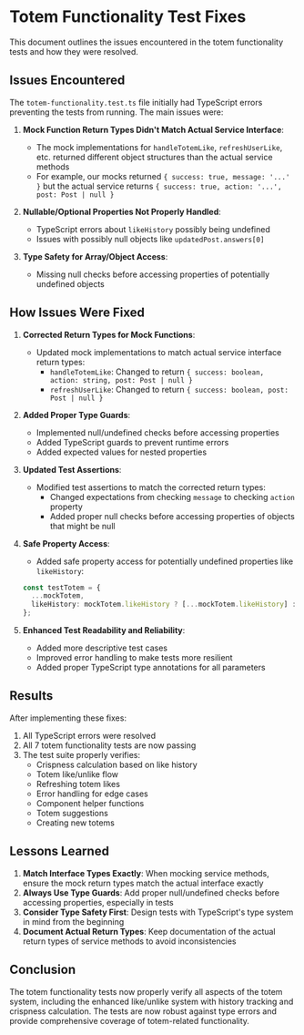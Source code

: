 # Totem Functionality Test Fixes

This document outlines the issues encountered in the totem functionality tests and how they were resolved.

## Issues Encountered

The `totem-functionality.test.ts` file initially had TypeScript errors preventing the tests from running. The main issues were:

1. **Mock Function Return Types Didn't Match Actual Service Interface**:
   - The mock implementations for `handleTotemLike`, `refreshUserLike`, etc. returned different object structures than the actual service methods
   - For example, our mocks returned `{ success: true, message: '...' }` but the actual service returns `{ success: true, action: '...', post: Post | null }`

2. **Nullable/Optional Properties Not Properly Handled**:
   - TypeScript errors about `likeHistory` possibly being undefined
   - Issues with possibly null objects like `updatedPost.answers[0]` 

3. **Type Safety for Array/Object Access**:
   - Missing null checks before accessing properties of potentially undefined objects

## How Issues Were Fixed

1. **Corrected Return Types for Mock Functions**:
   - Updated mock implementations to match actual service interface return types:
     - `handleTotemLike`: Changed to return `{ success: boolean, action: string, post: Post | null }`
     - `refreshUserLike`: Changed to return `{ success: boolean, post: Post | null }`

2. **Added Proper Type Guards**:
   - Implemented null/undefined checks before accessing properties
   - Added TypeScript guards to prevent runtime errors
   - Added expected values for nested properties

3. **Updated Test Assertions**:
   - Modified test assertions to match the corrected return types:
     - Changed expectations from checking `message` to checking `action` property
     - Added proper null checks before accessing properties of objects that might be null

4. **Safe Property Access**:
   - Added safe property access for potentially undefined properties like `likeHistory`:
   ```typescript
   const testTotem = { 
     ...mockTotem, 
     likeHistory: mockTotem.likeHistory ? [...mockTotem.likeHistory] : [] 
   };
   ```

5. **Enhanced Test Readability and Reliability**:
   - Added more descriptive test cases
   - Improved error handling to make tests more resilient
   - Added proper TypeScript type annotations for all parameters

## Results

After implementing these fixes:

1. All TypeScript errors were resolved
2. All 7 totem functionality tests are now passing
3. The test suite properly verifies:
   - Crispness calculation based on like history
   - Totem like/unlike flow
   - Refreshing totem likes
   - Error handling for edge cases
   - Component helper functions
   - Totem suggestions
   - Creating new totems

## Lessons Learned

1. **Match Interface Types Exactly**: When mocking service methods, ensure the mock return types match the actual interface exactly
2. **Always Use Type Guards**: Add proper null/undefined checks before accessing properties, especially in tests
3. **Consider Type Safety First**: Design tests with TypeScript's type system in mind from the beginning
4. **Document Actual Return Types**: Keep documentation of the actual return types of service methods to avoid inconsistencies

## Conclusion

The totem functionality tests now properly verify all aspects of the totem system, including the enhanced like/unlike system with history tracking and crispness calculation. The tests are now robust against type errors and provide comprehensive coverage of totem-related functionality. 